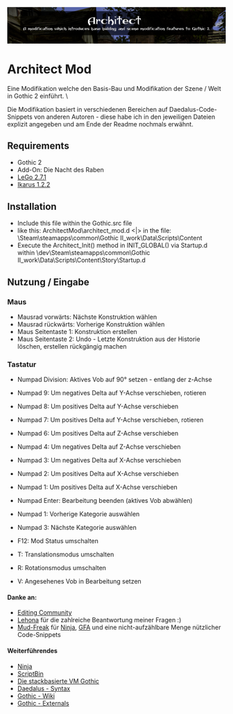 <img src="docs/architect_g2_banner.png">  

# Architect Mod
Eine Modifikation welche den Basis-Bau und Modifikation der Szene / Welt in Gothic 2 einführt. \

Die Modifikation basiert in verschiedenen Bereichen auf Daedalus-Code-Snippets von anderen Autoren - diese habe ich in den jeweiligen Dateien explizit angegeben und am Ende der Readme nochmals erwähnt.

## Requirements
- Gothic 2 
- Add-On: Die Nacht des Raben
- [LeGo 2.7.1](https://github.com/Lehona/LeGo/releases/tag/v2.7.1)
- [Ikarus 1.2.2](https://github.com/Lehona/Ikarus/releases/tag/v1.2.2)

## Installation
- Include this file within the Gothic.src file
 - like this: ArchitectMod\architect_mod.d <|> in the file: <root>\Steam\steamapps\common\Gothic II\_work\Data\Scripts\Content
- Execute the Architect_Init() method in INIT_GLOBAL() via Startup.d within <root>\dev\Steam\steamapps\common\Gothic II\_work\Data\Scripts\Content\Story\Startup.d

## Nutzung / Eingabe

### Maus
- Mausrad vorwärts: Nächste Konstruktion wählen
- Mausrad rückwärts: Vorherige Konstruktion wählen
- Maus Seitentaste 1: Konstruktion erstellen
- Maus Seitentaste 2: Undo - Letzte Konstruktion aus der Historie löschen, erstellen rückgängig machen

### Tastatur
- Numpad Division: Aktives Vob auf 90° setzen - entlang der z-Achse
- Numpad 9: Um negatives Delta auf Y-Achse verschieben, rotieren
- Numpad 8: Um positives Delta auf Y-Achse verschieben
- Numpad 7: Um positives Delta auf Y-Achse verschieben, rotieren
- Numpad 6: Um positives Delta auf Z-Achse verschieben
- Numpad 4: Um negatives Delta auf Z-Achse verschieben
- Numpad 3: Um negatives Delta auf X-Achse verschieben
- Numpad 2: Um positives Delta auf X-Achse verschieben
- Numpad 1: Um positives Delta auf X-Achse verschieben
- Numpad Enter: Bearbeitung beenden (aktives Vob abwählen)

- Numpad 1: Vorherige Kategorie auswählen
- Numpad 3: Nächste Kategorie auswählen

- F12: Mod Status umschalten
- T: Translationsmodus umschalten
- R: Rotationsmodus umschalten
- V: Angesehenes Vob in Bearbeitung setzen


#### Danke an:
- [Editing Community](https://forum.worldofplayers.de/forum/forums/104-Editing)
- [Lehona](https://github.com/Lehona/LeGo/) für die zahlreiche Beantwortung meiner Fragen :)
- [Mud-Freak](https://github.com/szapp/) für [Ninja](https://github.com/szapp/Ninja), [GFA](https://github.com/szapp/GothicFreeAim/) und eine nicht-aufzählbare Menge nützlicher Code-Snippets

#### Weiterführendes
- [Ninja](https://forum.worldofplayers.de/forum/threads/1515286-Ninja)
- [ScriptBin](https://forum.worldofplayers.de/forum/threads/1495001-Scriptsammlung-ScriptBin)
- [Die stackbasierte VM Gothic](https://forum.worldofplayers.de/forum/threads/907096-WIP-Tutorial-Fortgeschritten-bis-Experten-Die-Gothic-dat-und-der-Datenstack)
- [Daedalus - Syntax](https://www.worldofgothic.de/modifikation/index.php?go=daedalus)
- [Gothic - Wiki](https://wiki.worldofgothic.de/doku.php)
- [Gothic - Externals](https://www.worldofgothic.de/modifikation/index.php?go=g2functions)

